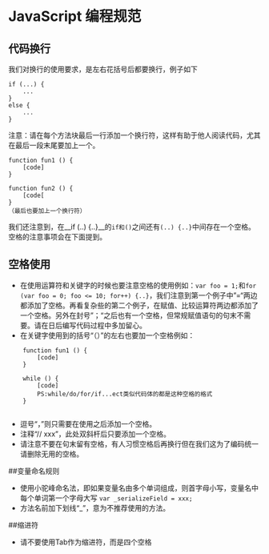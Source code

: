 # JavaScript 编程规范
## 代码换行

  我们对换行的使用要求，是左右花括号后都要换行，例子如下
  ```
  if (...) {
      ...
  }
  else {
      ...
  }
  ```
 注意：请在每个方法块最后一行添加一个换行符，这样有助于他人阅读代码，尤其在最后一段末尾要加上一个。
 ```
 function fun1 () {
     [code]
 }
 
 function fun2 () {
     [code[
 }
 （最后也要加上一个换行符）
 ```
 我们还注意到，在__if (..) {..}__的`if和()`之间还有`(..) {..}`中间存在一个空格。空格的注意事项会在下面提到。
## 空格使用
  - 在使用运算符和关键字的时候也要注意空格的使用例如：`var foo = 1;`和`for (var foo = 0; foo <= 10; for++) {..}`，我们注意到第一个例子中”=“两边都添加了空格。再看复杂些的第二个例子，在赋值、比较运算符两边都添加了一个空格。另外在封号”；“之后也有一个空格，但常规赋值语句的句末不需要。请在日后编写代码过程中多加留心。
  - 在关键字使用到的括号“（）”的左右也要加一个空格例如：
```
    function fun1 () {
        [code]
    }
    
    while () {
        [code]
        PS:while/do/for/if...ect类似代码体的都是这种空格的格式
    }
    
```
  - 逗号“，”则只需要在使用之后添加一个空格。
  - 注释“// xxx”，此处双斜杆后只要添加一个空格。
  - 请注意不要在句末留有空格，有人习惯空格后再换行但在我们这为了编码统一请删除无用的空格。
 
##变量命名规则
- 使用小驼峰命名法，即如果变量名由多个单词组成，则首字母小写，变量名中每个单词第一个字母大写   `var _serializeField = xxx;`
- 方法名前加下划线“_”，意为不推荐使用的方法。

##缩进符
- 请不要使用Tab作为缩进符，而是四个空格
